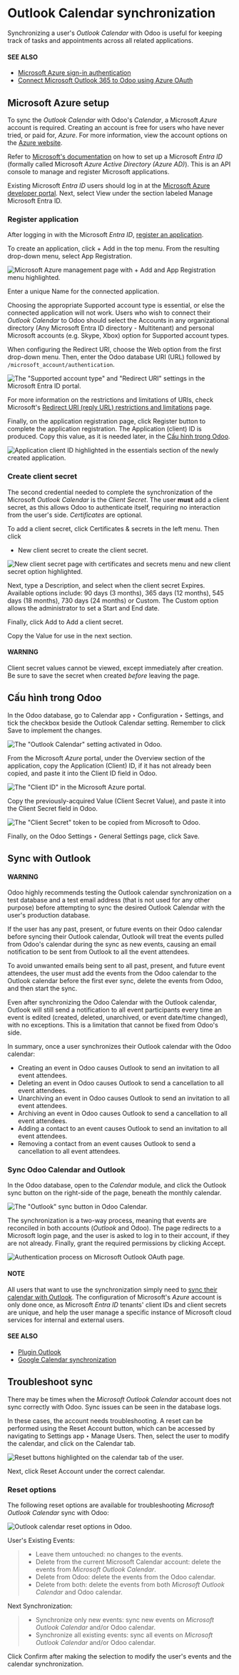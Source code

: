 # Outlook Calendar synchronization

Synchronizing a user's *Outlook Calendar* with Odoo is useful for keeping track of tasks and
appointments across all related applications.

#### SEE ALSO
- [Microsoft Azure sign-in authentication](applications/general/users/azure.md)
- [Connect Microsoft Outlook 365 to Odoo using Azure OAuth](applications/general/email_communication/azure_oauth.md)

## Microsoft Azure setup

To sync the *Outlook Calendar* with Odoo's *Calendar*, a Microsoft *Azure* account is required.
Creating an account is free for users who have never tried, or paid for, *Azure*. For more
information, view the account options on the [Azure website](https://azure.microsoft.com/en-us/free/?WT.mc_id=A261C142F).

Refer to [Microsoft's documentation](https://docs.microsoft.com/en-us/azure/active-directory/develop/quickstart-create-new-tenant) on how to set up a Microsoft *Entra ID* (formally called
Microsoft *Azure Active Directory (Azure AD)*). This is an API console to manage and register
Microsoft applications.

Existing Microsoft *Entra ID* users should log in at the [Microsoft Azure developer portal](https://portal.azure.com/#home). Next, select View under the section labeled
Manage Microsoft Entra ID.

### Register application

After logging in with the Microsoft *Entra ID*, [register an application](https://docs.microsoft.com/en-us/azure/active-directory/develop/quickstart-register-app).

To create an application, click + Add in the top menu. From the resulting drop-down
menu, select App Registration.

![Microsoft Azure management page with + Add and App Registration menu highlighted.](../../../.gitbook/assets/app-register.png)

Enter a unique Name for the connected application.

Choosing the appropriate Supported account type is essential, or else the connected
application will not work. Users who wish to connect their *Outlook Calendar* to Odoo should select
the Accounts in any organizational directory (Any Microsoft Entra ID directory -
Multitenant) and personal Microsoft accounts (e.g. Skype, Xbox) option for Supported
account types.

When configuring the Redirect URI, choose the Web option from the first
drop-down menu. Then, enter the Odoo database URI (URL) followed by
`/microsoft_account/authentication`.

![The "Supported account type" and "Redirect URI" settings in the Microsoft Entra ID portal.](../../../.gitbook/assets/azure-register-application.png)

For more information on the restrictions and limitations of URIs, check Microsoft's [Redirect URI
(reply URL) restrictions and limitations](https://docs.microsoft.com/en-us/azure/active-directory/develop/reply-url) page.

Finally, on the application registration page, click Register button to complete the
application registration. The Application (client) ID is produced. Copy this value, as
it is needed later, in the [Cấu hình trong Odoo](#outlook-calendar-odoo-setup).

![Application client ID highlighted in the essentials section of the newly created
application.](../../../.gitbook/assets/app-client-id.png)

### Create client secret

The second credential needed to complete the synchronization of the Microsoft *Outlook Calendar* is
the *Client Secret*. The user **must** add a client secret, as this allows Odoo to authenticate
itself, requiring no interaction from the user's side. *Certificates* are optional.

To add a client secret, click Certificates & secrets in the left menu. Then click
+ New client secret to create the client secret.

![New client secret page with certificates and secrets menu and new client secret option
highlighted.](../../../.gitbook/assets/client-secret.png)

Next, type a Description, and select when the client secret Expires.
Available options include: 90 days (3 months), 365 days (12 months),
545 days (18 months), 730 days (24 months) or Custom. The
Custom option allows the administrator to set a Start and End
date.

Finally, click Add to Add a client secret.

Copy the Value for use in the next section.

#### WARNING
Client secret values cannot be viewed, except immediately after creation. Be sure to save the
secret when created *before* leaving the page.

<a id="outlook-calendar-odoo-setup"></a>

## Cấu hình trong Odoo

In the Odoo database, go to Calendar app ‣ Configuration ‣ Settings, and tick
the checkbox beside the Outlook Calendar setting. Remember to click Save to
implement the changes.

![The "Outlook Calendar" setting activated in Odoo.](../../../.gitbook/assets/outlook-calendar-setting.png)

From the Microsoft *Azure* portal, under the Overview section of the application, copy
the Application (Client) ID, if it has not already been copied, and paste it into the
Client ID field in Odoo.

![The "Client ID" in the Microsoft Azure portal.](../../../.gitbook/assets/client-id1.png)

Copy the previously-acquired Value (Client Secret Value), and paste it into the
Client Secret field in Odoo.

![The "Client Secret" token to be copied from Microsoft to Odoo.](../../../.gitbook/assets/client-secret-value.png)

Finally, on the Odoo Settings ‣ General Settings page, click Save.

<a id="outlook-sync"></a>

## Sync with Outlook

#### WARNING
Odoo highly recommends testing the Outlook calendar synchronization on a test database and a
test email address (that is not used for any other purpose) before attempting to sync the
desired Outlook Calendar with the user's production database.

If the user has any past, present, or future events on their Odoo calendar before syncing their
Outlook calendar, Outlook will treat the events pulled from Odoo's calendar during the sync as
new events, causing an email notification to be sent from Outlook to all the event attendees.

To avoid unwanted emails being sent to all past, present, and future event attendees, the user
must add the events from the Odoo calendar to the Outlook calendar before the first ever sync,
delete the events from Odoo, and then start the sync.

Even after synchronizing the Odoo Calendar with the Outlook calendar, Outlook will still send a
notification to all event participants every time an event is edited (created, deleted,
unarchived, or event date/time changed), with no exceptions. This is a limitation that cannot be
fixed from Odoo's side.

In summary, once a user synchronizes their Outlook calendar with the Odoo calendar:

- Creating an event in Odoo causes Outlook to send an invitation to all event attendees.
- Deleting an event in Odoo causes Outlook to send a cancellation to all event attendees.
- Unarchiving an event in Odoo causes Outlook to send an invitation to all event attendees.
- Archiving an event in Odoo causes Outlook to send a cancellation to all event attendees.
- Adding a contact to an event causes Outlook to send an invitation to all event attendees.
- Removing a contact from an event causes Outlook to send a cancellation to all event attendees.

### Sync Odoo Calendar and Outlook

In the Odoo database, open to the *Calendar* module, and click the Outlook sync button
on the right-side of the page, beneath the monthly calendar.

![The "Outlook" sync button in Odoo Calendar.](../../../.gitbook/assets/outlook-sync-button.png)

The synchronization is a two-way process, meaning that events are reconciled in both accounts
(*Outlook* and Odoo). The page redirects to a Microsoft login page, and the user is asked to log in
to their account, if they are not already. Finally, grant the required permissions by clicking
Accept.

![Authentication process on Microsoft Outlook OAuth page.](../../../.gitbook/assets/accept-terms.png)

#### NOTE
All users that want to use the synchronization simply need to [sync their calendar with
Outlook](#outlook-sync). The configuration of Microsoft's *Azure* account is only done once, as
Microsoft *Entra ID* tenants' client IDs and client secrets are unique, and help the user manage
a specific instance of Microsoft cloud services for internal and external users.

#### SEE ALSO
- [Plugin Outlook](applications/general/integrations/mail_plugins/outlook.md)
- [Google Calendar synchronization](applications/productivity/calendar/google.md)

## Troubleshoot sync

There may be times when the *Microsoft Outlook Calendar* account does not sync correctly with Odoo.
Sync issues can be seen in the database logs.

In these cases, the account needs troubleshooting. A reset can be performed using the
Reset Account button, which can be accessed by navigating to Settings
app ‣ Manage Users. Then, select the user to modify the calendar, and click on the
Calendar tab.

![Reset buttons highlighted on the calendar tab of the user.](../../../.gitbook/assets/outlook-reset.png)

Next, click Reset Account under the correct calendar.

### Reset options

The following reset options are available for troubleshooting *Microsoft Outlook Calendar* sync with
Odoo:

![Outlook calendar reset options in Odoo.](../../../.gitbook/assets/reset-calendar1.png)

User's Existing Events:

> - Leave them untouched: no changes to the events.
> - Delete from the current Microsoft Calendar account: delete the events from *Microsoft
>   Outlook Calendar*.
> - Delete from Odoo: delete the events from the Odoo calendar.
> - Delete from both: delete the events from both *Microsoft Outlook Calendar* and Odoo
>   calendar.

Next Synchronization:

> - Synchronize only new events: sync new events on *Microsoft Outlook Calendar* and/or
>   Odoo calendar.
> - Synchronize all existing events: sync all events on *Microsoft Outlook Calendar*
>   and/or Odoo calendar.

Click Confirm after making the selection to modify the user's events and the calendar
synchronization.
